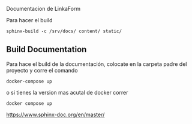 Documentacion de LinkaForm


Para hacer el build
```
sphinx-build -c /srv/docs/ content/ static/
```

## Build Documentation

Para hace el build de la documentación, colocate en la carpeta padre del proyecto y corre el comando

```
docker-compose up 
```
o si tienes la version mas acutal de docker correr
```
docker compose up 
```


https://www.sphinx-doc.org/en/master/

